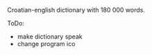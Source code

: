 Croatian-english dictionary with 180 000 words.


ToDo:
- make dictionary speak
- change program ico
